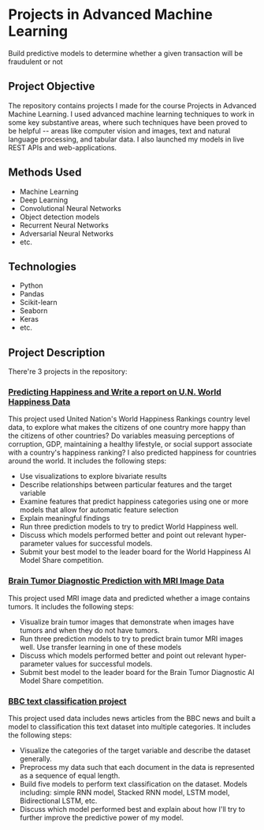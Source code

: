 # Projects in Advanced Machine Learning
Build predictive models to determine whether a given transaction will be fraudulent or not

## Project Objective
The repository contains projects I made for the course Projects in Advanced Machine Learning. I used advanced machine learning techniques to work in some key substantive areas, where such techniques have been proved to be helpful -- areas like computer vision and images, text and natural language processing, and tabular data. I also launched my models in live REST APIs and web-applications.

## Methods Used
- Machine Learning
- Deep Learning
- Convolutional Neural Networks
- Object detection models
- Recurrent Neural Networks
- Adversarial Neural Networks
- etc.

## Technologies
- Python
- Pandas
- Scikit-learn
- Seaborn
- Keras
- etc.

## Project Description
There're 3 projects in the repository: 

### [Predicting Happiness and Write a report on U.N. World Happiness Data](https://github.com/Alisaahy/Projects-in-Advanced-Machine-Learning/blob/master/Assignment1/Predicting_Happiness_Mini_Hackithon_for_tabular_data.ipynb)
This project used United Nation's World Happiness Rankings country level data, to explore what makes the citizens of one country more happy than the citizens of other countries? Do variables measuing perceptions of corruption, GDP, maintaining a healthy lifestyle, or social support associate with a country's happiness ranking? I also predicted happiness for countries around the world. It includes the following steps:

- Use visualizations to explore bivariate results
- Describe relationships between particular features and the target variable
- Examine features that predict happiness categories using one or more models that allow for automatic feature selection
- Explain meaningful findings
- Run three prediction models to try to predict World Happiness well.
- Discuss which models performed better and point out relevant hyper-parameter values for successful models.
- Submit your best model to the leader board for the World Happiness AI Model Share competition.

### [Brain Tumor Diagnostic Prediction with MRI Image Data](https://github.com/Alisaahy/Projects-in-Advanced-Machine-Learning/blob/master/Assignment2/Image_Mini_hackathon_braintumor_MRIdata.ipynb)
This project used MRI image data and predicted whether a image contains tumors. It includes the following steps:

- Visualize brain tumor images that demonstrate when images have tumors and when they do not have tumors.
- Run three prediction models to try to predict brain tumor MRI images well. Use transfer learning in one of these models
- Discuss which models performed better and point out relevant hyper-parameter values for successful models.
- Submit best model to the leader board for the Brain Tumor Diagnostic AI Model Share competition.

### [BBC text classification project](https://github.com/Alisaahy/Projects-in-Advanced-Machine-Learning/blob/master/Assignment2/Image_Mini_hackathon_braintumor_MRIdata.ipynb)
This project used data includes news articles from the BBC news and built a model to classification this text dataset into multiple categories. It includes the following steps:

- Visualize the categories of the target variable and describe the dataset generally.
- Preprocess my data such that each document in the data is represented as a sequence of equal length.
- Build five models to perform text classification on the dataset. Models including: simple RNN model, Stacked RNN model, LSTM model, Bidirectional LSTM, etc.
- Discuss which model performed best and explain about how I'll try to further improve the predictive power of my model.
